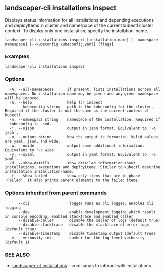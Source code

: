 ## landscaper-cli installations inspect

Displays status information for all installations and depending executions and deployItems in cluster and namespace of the current kubectl cluster context. To display only one installation, specify the installation-name.

```
landscaper-cli installations inspect [installation-name] [--namespace namespace] [--kubeconfig kubeconfig.yaml] [flags]
```

### Examples

```
landscaper-cli installations inspect
```

### Options

```
  -A, --all-namespaces      if present, lists installations across all namespaces. No installation name may be given and any given namespace will be ignored.
  -h, --help                help for inspect
      --kubeconfig string   path to the kubeconfig for the cluster. Required if the cluster is not the same as the current-context of kubectl.
  -n, --namespace string    namespace of the installation. Required if --kubeconfig is used.
  -j, --ojson               output in json format. Equivalent to '-o json'.
  -o, --output string       how the output is formatted. Valid values are yaml, json, and wide.
  -w, --owide               output some additional information. Equivalent to '-o wide'.
  -y, --oyaml               output in yaml format. Equivalent to '-o yaml'.
  -d, --show-details        show detailed information about installations, executions and deployitems. Similar to kubectl describe installation installation-name.
  -f, --show-failed         show only items that are in phase 'Failed'. It also prints parent elements to the failed items.
```

### Options inherited from parent commands

```
      --cli                  logger runs as cli logger. enables cli logging
      --dev                  enable development logging which result in console encoding, enabled stacktrace and enabled caller
      --disable-caller       disable the caller of logs (default true)
      --disable-stacktrace   disable the stacktrace of error logs (default true)
      --disable-timestamp    disable timestamp output (default true)
  -v, --verbosity int        number for the log level verbosity (default 1)
```

### SEE ALSO

* [landscaper-cli installations](landscaper-cli_installations.md)	 - commands to interact with installations

